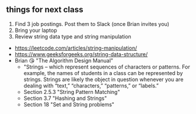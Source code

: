 things for next class
----

1. Find 3 job postings. Post them to Slack (once Brian invites you)
2. Bring your laptop
3. Review string data type and string manipulation
  - https://leetcode.com/articles/string-manipulation/
  - https://www.geeksforgeeks.org/string-data-structure/
  - Brian 😘 "The Algorithm Design Manual"
    - "Strings – which represent sequences of characters or patterns. For example, the names of students in a class can be represented by strings. Strings are likely the object in question whenever you are dealing with “text,” “characters,” “patterns,” or “labels.”
    - Section 2.5.3 "String Pattern Matching"
    - Section 3.7 "Hashing and Strings"
    - Section 18 "Set and String problems"
